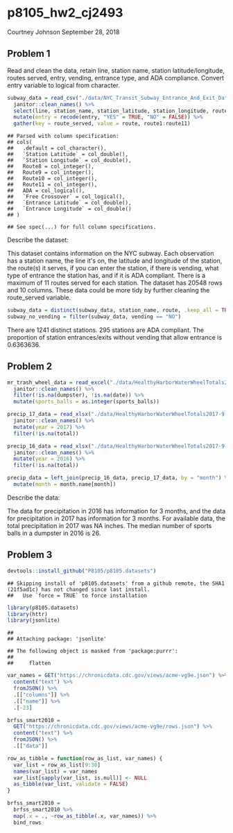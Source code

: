 p8105\_hw2\_cj2493
================
Courtney Johnson
September 28, 2018

Problem 1
---------

Read and clean the data, retain line, station name, station latitude/longitude, routes served, entry, vending, entrance type, and ADA compliance. Convert entry variable to logical from character.

``` r
subway_data = read_csv("./data/NYC_Transit_Subway_Entrance_And_Exit_Data.csv") %>%
  janitor::clean_names() %>%
  select(line, station_name, station_latitude, station_longitude, route1, route2, route3, route4, route5, route6, route7, route8, route9, route10, route11, entry, vending, entrance_type, ada) %>%
  mutate(entry = recode(entry, "YES" = TRUE, "NO" = FALSE)) %>%
  gather(key = route_served, value = route, route1:route11)
```

    ## Parsed with column specification:
    ## cols(
    ##   .default = col_character(),
    ##   `Station Latitude` = col_double(),
    ##   `Station Longitude` = col_double(),
    ##   Route8 = col_integer(),
    ##   Route9 = col_integer(),
    ##   Route10 = col_integer(),
    ##   Route11 = col_integer(),
    ##   ADA = col_logical(),
    ##   `Free Crossover` = col_logical(),
    ##   `Entrance Latitude` = col_double(),
    ##   `Entrance Longitude` = col_double()
    ## )

    ## See spec(...) for full column specifications.

Describe the dataset:

This dataset contains information on the NYC subway. Each observation has a station name, the line it's on, the latitude and longitude of the station, the route(s) it serves, if you can enter the station, if there is vending, what type of entrance the station has, and if it is ADA compliant. There is a maximum of 11 routes served for each station. The dataset has 20548 rows and 10 columns. These data could be more tidy by further cleaning the route\_served variable.

``` r
subway_data = distinct(subway_data, station_name, route, .keep_all = TRUE)
subway_no_vending = filter(subway_data, vending == "NO")
```

There are 1241 distinct stations. 295 stations are ADA compliant. The proportion of station entrances/exits without vending that allow entrance is 0.6363636.

Problem 2
---------

``` r
mr_trash_wheel_data = read_excel("./data/HealthyHarborWaterWheelTotals2017-9-26.xlsx", sheet = "Mr. Trash Wheel", range = cell_cols("A:N")) %>%
  janitor::clean_names() %>%
  filter(!is.na(dumpster), !is.na(date)) %>%
  mutate(sports_balls = as.integer(sports_balls))
```

``` r
precip_17_data = read_xlsx("./data/HealthyHarborWaterWheelTotals2017-9-26.xlsx", sheet  = "2017 Precipitation", range = "A2:B14", col_names = TRUE) %>%
  janitor::clean_names() %>%
  mutate(year = 2017) %>%
  filter(!is.na(total))

precip_16_data = read_xlsx("./data/HealthyHarborWaterWheelTotals2017-9-26.xlsx", sheet  = "2016 Precipitation", range = "A2:B14", col_names = TRUE) %>%
  janitor::clean_names() %>%
  mutate(year = 2016) %>%
  filter(!is.na(total))

precip_data = left_join(precip_16_data, precip_17_data, by = "month") %>%
  mutate(month = month.name[month])
```

Describe the data:

The data for precipitation in 2016 has information for 3 months, and the data for precipitation in 2017 has information for 3 months. For available data, the total precipitation in 2017 was NA inches. The median number of sports balls in a dumpster in 2016 is 26.

Problem 3
---------

``` r
devtools::install_github("P8105/p8105.datasets")
```

    ## Skipping install of 'p8105.datasets' from a github remote, the SHA1 (21f5ad1c) has not changed since last install.
    ##   Use `force = TRUE` to force installation

``` r
library(p8105.datasets)
library(httr)
library(jsonlite)
```

    ## 
    ## Attaching package: 'jsonlite'

    ## The following object is masked from 'package:purrr':
    ## 
    ##     flatten

``` r
var_names = GET("https://chronicdata.cdc.gov/views/acme-vg9e.json") %>%
  content("text") %>%
  fromJSON() %>% 
  .[["columns"]] %>% 
  .[["name"]] %>% 
  .[-23]

brfss_smart2010 = 
  GET("https://chronicdata.cdc.gov/views/acme-vg9e/rows.json") %>% 
  content("text") %>%
  fromJSON() %>% 
  .[["data"]]

row_as_tibble = function(row_as_list, var_names) {
  var_list = row_as_list[9:30]
  names(var_list) = var_names 
  var_list[sapply(var_list, is.null)] <- NULL
  as_tibble(var_list, validate = FALSE)
}

brfss_smart2010 = 
  brfss_smart2010 %>% 
  map(.x = ., ~row_as_tibble(.x, var_names)) %>% 
  bind_rows
```
